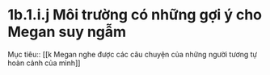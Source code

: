 # 1b.1.i.j Môi trường có những gợi ý cho Megan suy ngẫm
Mục tiêu:: [[k Megan nghe được các câu chuyện của những người tương tự hoàn cảnh của mình]]
